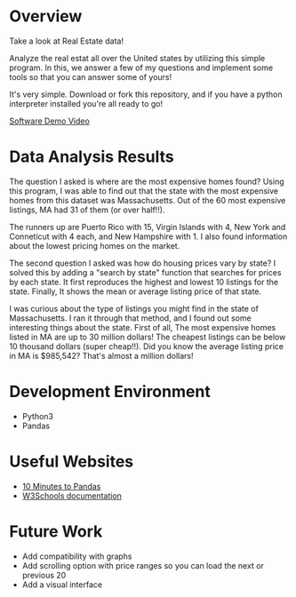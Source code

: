 # Overview

Take a look at Real Estate data!

Analyze the real estat all over the United states by utilizing this simple
program. In this, we answer a few of my questions and implement some
tools so that you can answer some of yours!

It's very simple. Download or fork this repository, and if you have
a python interpreter installed you're all ready to go!

[Software Demo Video](https://youtu.be/rYu4FlB1YAs)

# Data Analysis Results

The question I asked is where are the most expensive homes found?
Using this program, I was able to find out that the state with the
most expensive homes from this dataset was Massachusetts. Out of the
60 most expensive listings, MA had 31 of them (or over half!!).

The runners up are Puerto Rico with 15, Virgin Islands with 4, New York
and Conneticut with 4 each, and New Hampshire with 1. I also found
information about the lowest pricing homes on the market.

The second question I asked was how do housing prices vary by state?
I solved this by adding a "search by state" function that searches
for prices by each state. It first reproduces the highest and lowest
10 listings for the state. Finally, It shows the mean or average
listing price of that state.

I was curious about the type of listings you might find in the state
of Massachusetts. I ran it through that method, and I found out some
interesting things about the state. First of all, The most expensive
homes listed in MA are up to 30 million dollars! The cheapest listings
can be below 10 thousand dollars (super cheap!!). Did you know the 
average listing price in MA is $985,542? That's almost a million
dollars!

# Development Environment

* Python3
* Pandas

# Useful Websites

* [10 Minutes to Pandas](https://pandas.pydata.org/docs/user_guide/10min.html)
* [W3Schools documentation](https://www.w3schools.com/python/pandas/default.asp)

# Future Work

* Add compatibility with graphs
* Add scrolling option with price ranges so you can load the next or previous 20
* Add a visual interface